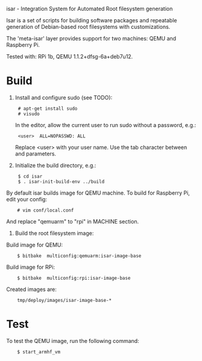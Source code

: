 isar - Integration System for Automated Root filesystem generation

Isar is a set of scripts for building software packages and repeatable
generation of Debian-based root filesystems with customizations.

The 'meta-isar' layer provides support for two machines: QEMU and
Raspberry Pi.

Tested with: RPi 1b, QEMU 1.1.2+dfsg-6a+deb7u12.

# Build

1. Install and configure sudo (see TODO):

        # apt-get install sudo
        # visudo

   In the editor, allow the current user to run sudo without a password, e.g.:

        <user>  ALL=NOPASSWD: ALL

   Replace &lt;user> with your user name. Use the tab character between <user>
   and parameters.

1. Initialize the build directory, e.g.:

        $ cd isar
        $ . isar-init-build-env ../build

By default isar builds image for QEMU machine. To build for Raspberry Pi,
edit your config:

        # vim conf/local.conf

And replace "qemuarm" to "rpi" in MACHINE section.


1. Build the root filesystem image:

Build image for QEMU:

        $ bitbake  multiconfig:qemuarm:isar-image-base

Build image for RPi:

        $ bitbake  multiconfig:rpi:isar-image-base

Created images are:

        tmp/deploy/images/isar-image-base-*

# Test

To test the QEMU image, run the following command:

        $ start_armhf_vm

